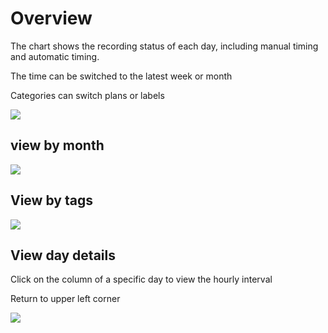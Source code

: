 # Overview

The chart shows the recording status of each day, including manual timing and automatic timing.

The time can be switched to the latest week or month

Categories can switch plans or labels

![](/overview/overview_1.png)

## view by month

![](/overview/overview_2.png)

## View by tags

![](/overview/overview_3.png)

## View day details

Click on the column of a specific day to view the hourly interval

Return to upper left corner

![](/overview/overview_4.png)